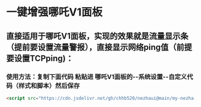 #    一键增强哪吒V1面板

## 直接适用于哪吒V1面板，实现的效果就是流量显示条（提前要设置流量警报），直接显示网络ping值（前提要设置TCPping)：

### 使用方法：复制下面代码 粘贴进  哪吒V1面板的--系统设置--自定义代码（样式和脚本）然后保存
```html
<script src="https://cdn.jsdelivr.net/gh/chhb520/nezhaui@main/my-nezha-enhance.js"></script>

